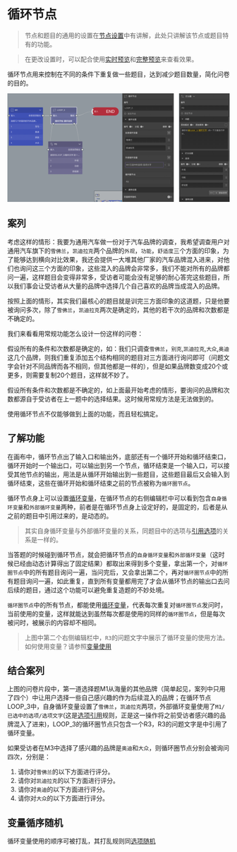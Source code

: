 # 循环节点

> 节点和题目的通用的设置在[节点设置](../node-setting/concept.md)中有讲解，此处只讲解该节点或题目特有的功能。

> 在更改设置时，可以配合使用[实时预览](../preview/realtime.md)和[完整预览](../preview/full.md)来查看效果。

循环节点用来控制在不同的条件下重复做一些题目，达到减少题目数量，简化问卷的目的。

<img src='./images/loop.png' width='1000'>

## 案列
考虑这样的情形：我要为通用汽车做一份对于汽车品牌的调查，我希望调查用户对通用汽车旗下的`雪佛兰`，`凯迪拉克`两个品牌的`外观`，`功能`，`舒适度`三个方面的印象，为了能够达到横向对比效果，我还会提供一大堆其他厂家的汽车品牌混入进来，对他们也询问这三个方面的印象，这些混入的品牌会非常多，我们不能对所有的品牌都问一遍，这样题目会变得非常多，受访者可能会没有足够的耐心答完这些题目，所以我们事会让受访者从大量的品牌中选择几个自己喜欢的品牌当成混入的品牌。

按照上面的情形，其实我们最核心的题目就是训完三方面印象的这道题，只是他要被询问多次，除了`雪佛兰`，`凯迪拉克`两次是确定的，其他的若干次的品牌和次数都是不确定的。

我们来看看用常规功能怎么设计一份这样的问卷：

假设所有的条件和次数都是确定的，如：我们只调查`雪佛兰`，`别克`,`凯迪拉克`,`大众`,`奥迪`这几个品牌，则我们重复添加五个结构相同的题目对三方面进行询问即可（问题文字会针对不同品牌而各不相同，但其他都是一样的），但是如果品牌数变成20个或更多，则需要复制20个题目，这样就不妙了。

假设所有条件和次数都是不确定的，如上面最开始考虑的情形，要询问的品牌和次数都源自于受访者在上一题中的选择结果。这时候用常规方法是无法做到的。

使用循环节点不仅能够做到上面的功能，而且轻松搞定。

## 了解功能

在画布中，循环节点出了输入口和输出外，底部还有一个循环开始和循环结束口，循环开始时一个输出口，可以输出到另一个节点，循环结束是一个输入口，可以接受其他节点的输出，用法是从循环开始输出到一些题目，这些题目最后又会输入到循环结束，这些在循环开始和循环结束之前的节点被称为`循环圈节点`。

循环节点身上可以设置[循环变量](../variable/loop-type.md)，在循环节点的右侧编辑栏中可以看到包含`自身循环变量`和`外部循环变量`两种，前者是在循环节点身上设定好的，是固定的，后者是从之前的题目中引用过来的，是动态的。

> 其实自身循环变量与外部循环变量的关系，同题目中的选项与[引用选项](../opt-reference/concept.md)的关系是一样的。

当答题的时候碰到循环节点，就会把循环节点的`自身循环变量`和`外部循环变量`（这时候已经由动态计算得出了固定结果）都取出来得到多个变量，拿出第一个，对`循环圈节点`中的所有题目询问一遍，当问完后，又会拿出第二个，再对`循环圈节点`中的所有题目询问一遍，如此重复，直到所有变量都用完了才会从循环节点的输出口去问后续的题目，通过这个功能可以避免重复造题的不妙处境。

`循环圈节点`中的所有节点，都能使用[循环变量](../variable/loop-type.md)，代表每次重复对`循环圈节点`发问时，当前使用的变量，这样就能达到虽然每次都是使用的同样的`循环圈节点`，但是每次被问时，被展示的内容却不相同。

> 上图中第二个右侧编辑栏中，`R3`的问题文字中展示了循环变量的使用方法。如何使用变量？请参照[变量使用](../variable/usage.md)

## 结合案列
上图的问卷片段中，第一道选择题M1从海量的其他品牌（简单起见，案列中只用了四个）中让用户选择一些自己感兴趣的作为后续混入的品牌；在循环节点LOOP_3中，自身循环变量设置了`雪佛兰`，`凯迪拉克`两项，外部循环变量使用了`M1/已选中的选项/选项文字`(这是[选项引用](../opt-reference/concept.md)规则，正是这一操作将之前受访者感兴趣的品牌混入了进来)，LOOP_3的循环圈节点只包含一个R3，R3的问题文字是中引用了循环变量。

如果受访者在M3中选择了感兴趣的品牌是`奥迪`和`大众`，则循环圈节点分别会被询问四次，分别是：
1. 请你对`雪佛兰`的以下方面进行评分。
2. 请你对`凯迪拉克`的以下方面进行评分。
3. 请你对`奥迪`的以下方面进行评分。
4. 请你对`大众`的以下方面进行评分。

## 变量循序随机
循环变量使用的顺序可被打乱，其打乱规则同[选项随机](../node-setting/option-random.md)